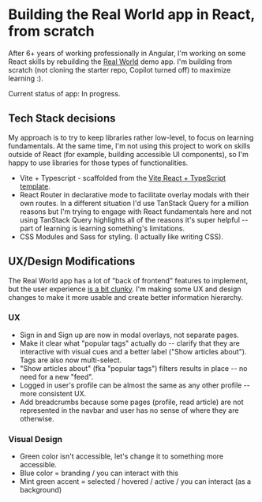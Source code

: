 # Building the Real World app in React, from scratch

After 6+ years of working professionally in Angular, I'm working on some React skills by rebuilding the [Real World](https://github.com/gothinkster/realworld) demo app. I'm building from scratch (not cloning the starter repo, Copilot turned off) to maximize learning :).

Current status of app: In progress.

## Tech Stack decisions

My approach is to try to keep libraries rather low-level, to focus on learning fundamentals. At the same time, I'm not using this project to work on skills outside of React (for example, building accessible UI components), so I'm happy to use libraries for those types of functionalities.

- Vite + Typescript - scaffolded from the [Vite React + TypeScript template](https://vite.dev/guide/#scaffolding-your-first-vite-project).
- React Router in declarative mode to facilitate overlay modals with their own routes. In a different situation I'd use TanStack Query for a million reasons but I'm trying to engage with React fundamentals here and not using TanStack Query highlights all of the reasons it's super helpful -- part of learning is learning something's limitations.
- CSS Modules and Sass for styling. (I actually like writing CSS).

## UX/Design Modifications

The Real World app has a lot of "back of frontend" features to implement, but the user experience [is a bit clunky](https://demo.realworld.build/#/). I'm making some UX and design changes to make it more usable and create better information hierarchy.

### UX

- Sign in and Sign up are now in modal overlays, not separate pages.
- Make it clear what "popular tags" actually do -- clarify that they are interactive with visual cues and a better label ("Show articles about"). Tags are also now multi-select.
- "Show articles about" (fka "popular tags") filters results in place -- no need for a new "feed".
- Logged in user's profile can be almost the same as any other profile -- more consistent UX.
- Add breadcrumbs because some pages (profile, read article) are not represented in the navbar and user has no sense of where they are otherwise.

### Visual Design

- Green color isn't accessible, let's change it to something more accessible.
- Blue color = branding / you can interact with this
- Mint green accent = selected / hovered / active / you can interact (as a background)
